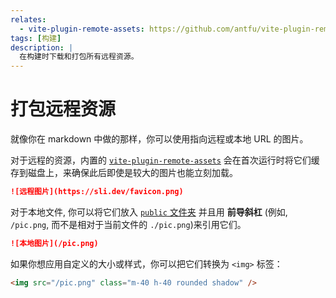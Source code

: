 ```yaml
---
relates:
  - vite-plugin-remote-assets: https://github.com/antfu/vite-plugin-remote-assets
tags: [构建]
description: |
  在构建时下载和打包所有远程资源。
---
```


# 打包远程资源

就像你在 markdown 中做的那样，你可以使用指向远程或本地 URL 的图片。

对于远程的资源，内置的 [`vite-plugin-remote-assets`](https://github.com/antfu/vite-plugin-remote-assets) 会在首次运行时将它们缓存到磁盘上，来确保此后即使是较大的图片也能立刻加载。

```md
![远程图片](https://sli.dev/favicon.png)
```

对于本地文件, 你可以将它们放入 [`public` 文件夹](/custom/directory-structure.html#public) 并且用 **前导斜杠** (例如, `/pic.png`, 而不是相对于当前文件的 `./pic.png`)来引用它们。

```md
![本地图片](/pic.png)
```

如果你想应用自定义的大小或样式，你可以把它们转换为 `<img>` 标签：

```html
<img src="/pic.png" class="m-40 h-40 rounded shadow" />
```
